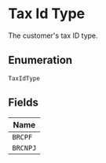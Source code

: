 
# Tax Id Type

The customer's tax ID type.

## Enumeration

`TaxIdType`

## Fields

| Name |
|  --- |
| `BRCPF` |
| `BRCNPJ` |

